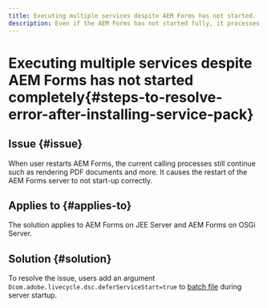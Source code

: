 ```yaml
---
title: Executing multiple services despite AEM Forms has not started.
description: Even if the AEM Forms has not started fully, it processes multiple services.
---
```

# Executing multiple services despite AEM Forms has not started completely{#steps-to-resolve-error-after-installing-service-pack}


## Issue {#issue}

When user restarts AEM Forms, the current calling processes still continue such as rendering PDF documents and more. It causes the restart of the AEM Forms server to not start-up correctly.

## Applies to {#applies-to}

The solution applies to AEM Forms on JEE Server and AEM Forms on OSGi Server.

## Solution {#solution}

To resolve the issue, users add an argument `Dcom.adobe.livecycle.dsc.deferServiceStart=true` to [batch file](https://experienceleague.adobe.com/docs/experience-manager-65/deploying/deploying/command-line-start-and-stop.html#windows-platform-start-bat-script-example) during server startup.





